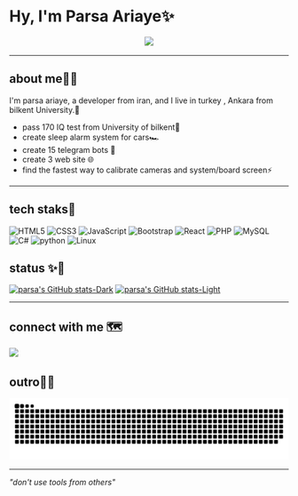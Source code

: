 # Hy, I'm Parsa Ariaye✨️
<p align="center">
  <a href="https://github.com/japanse-samurai">
    <img src="https://readme-typing-svg.herokuapp.com?color=00FF00&center=true&vCenter=true&lines=Frontend+developer+|+tg+developer;machine+learning+|+networke;creating+tools;good+luck!;!!!%E2%9C%A8" />
  </a>
</p>

---

## about me🚶‍♂️
I'm parsa ariaye, a developer from iran, and I live in turkey , Ankara from bilkent University.👾
- pass 170 IQ test from University of bilkent🧠
- create sleep alarm system for cars🏎️
- create 15 telegram bots 🤖
- create 3 web site 🌐
- find the fastest way to calibrate cameras and system/board screen⚡

---
## tech staks👾
![HTML5](https://img.shields.io/badge/html5-%23E34F26.svg?style=for-the-badge&logo=html5&logoColor=black) ![CSS3](https://img.shields.io/badge/css3-%231572B6.svg?style=for-the-badge&logo=css3&logoColor=black) ![JavaScript](https://img.shields.io/badge/javascript-%23323330.svg?style=for-the-badge&logo=javascript&logoColor=black) ![Bootstrap](https://img.shields.io/badge/bootstrap-%238511FA.svg?style=for-the-badge&logo=bootstrap&logoColor=black) ![React](https://img.shields.io/badge/react-%2320232a.svg?style=for-the-badge&logo=react&logoColor=black) ![PHP](https://img.shields.io/badge/php-%23777BB4.svg?style=for-the-badge&logo=php&logoColor=black) ![MySQL](https://img.shields.io/badge/mysql-4479A1.svg?style=for-the-badge&logo=mysql&logoColor=black) ![C#](https://img.shields.io/badge/c%23-%23239120.svg?style=for-the-badge&logo=csharp&logoColor=black) ![python](https://img.shields.io/badge/python-%23E34F26.svg?style=for-the-badge&logo=python&logoColor=black)
![Linux](https://img.shields.io/badge/linux-%23E34F26.svg?style=for-the-badge&logo=linux&logoColor=black)

## status ✨️👾
[![parsa's GitHub stats-Dark](https://github-readme-stats.vercel.app/api?username=parsa-ariaye\&show_icons=true\&theme=dark#gh-dark-mode-only)](https://github.com/anuraghazra/github-readme-stats#responsive-card-theme#gh-dark-mode-only)
[![parsa's GitHub stats-Light](https://github-readme-stats.vercel.app/api?username=parsa-ariaye\&show_icons=true\&theme=default#gh-light-mode-only)](https://github.com/anuraghazra/github-readme-stats#responsive-card-theme#gh-light-mode-only)

---
## connect with me 🗺️
  <a href="https://t.me/soon"><img src="https://img.shields.io/badge/Telegram-2CA5E0?style=for-the-badge&logo=telegram&logoColor=white"/></a>


## outro🚶‍♂️
<p align="center">
  <img src="https://github.com/Platane/snk/raw/output/github-contribution-grid-snake.svg" alt="snake animation" />
</p>

---
<i> "don't use tools from others" </i>

